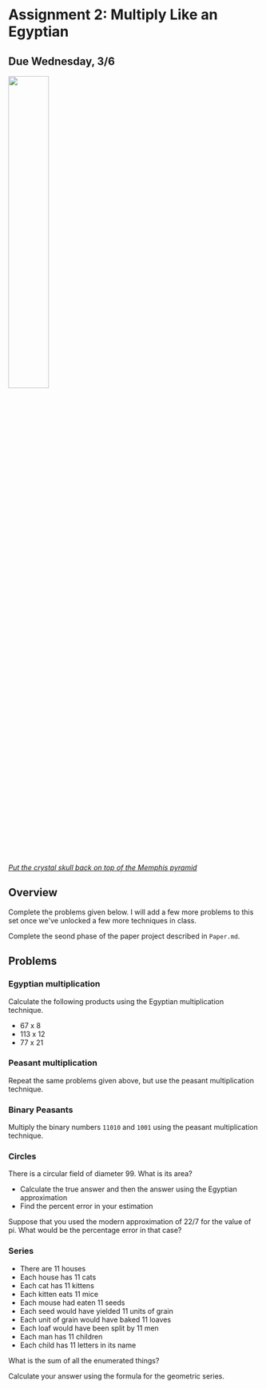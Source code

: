 # Assignment 2: Multiply Like an Egyptian

## Due Wednesday, 3/6

<img src="https://i.redd.it/pgmo7es4w3391.jpg" width="40%" />


[*Put the crystal skull back on top of the Memphis pyramid*](https://www.change.org/p/memphis-city-council-put-the-crystal-skull-back-on-top-of-the-memphis-pyramid)

## Overview

Complete the problems given below. I will add a few more problems to this set once we've unlocked a few more techniques in class.

Complete the seond phase of the paper project described in `Paper.md`.


## Problems

### Egyptian multiplication

Calculate the following products using the Egyptian multiplication technique.

- 67 x 8
- 113 x 12
- 77 x 21


### Peasant multiplication

Repeat the same problems given above, but use the peasant multiplication technique.


### Binary Peasants

Multiply the binary numbers `11010` and `1001` using the peasant multiplication technique.


### Circles

There is a circular field of diameter 99. What is its area?

- Calculate the true answer and then the answer using the Egyptian approximation
- Find the percent error in your estimation

Suppose that you used the modern approximation of 22/7 for the value of pi. What would be the percentage error in that case?

### Series

- There are 11 houses
- Each house has 11 cats
- Each cat has 11 kittens
- Each kitten eats 11 mice
- Each mouse had eaten 11 seeds
- Each seed would have yielded 11 units of grain
- Each unit of grain would have baked 11 loaves
- Each loaf would have been split by 11 men
- Each man has 11 children
- Each child has 11 letters in its name

What is the sum of all the enumerated things?

Calculate your answer using the formula for the geometric series.


